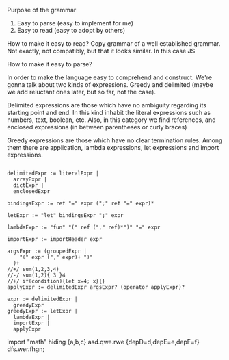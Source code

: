 
Purpose of the grammar

1. Easy to parse (easy to implement for me)
2. Easy to read (easy to adopt by others)

How to make it easy to read?
Copy grammar of a well established grammar. Not exactly, not compatibly, but that it looks similar.
In this case JS

How to make it easy to parse?

In order to make the language easy to comprehend and construct. We're gonna talk about two kinds of
expressions. Greedy and delimited (maybe we add reluctant ones later, but so far, not the case).

Delimited expressions are those which have no ambiguity regarding its starting point and end.
In this kind inhabit the literal expressions such as numbers, text, boolean, etc.
Also, in this category we find references, and enclosed expressions (in between parentheses or 
curly braces)

Greedy expressions are those which have no clear termination rules. Among them there are
application, lambda expressions, let expressions and import expressions.

```bnf

delimitedExpr := literalExpr |
  arrayExpr |
  dictExpr |
  enclosedExpr

bindingsExpr := ref "=" expr (";" ref "=" expr)*

letExpr := "let" bindingsExpr ";" expr

lambdaExpr := "fun" "(" ref ("," ref)*")" "=" expr

importExpr := importHeader expr

argsExpr := (groupedExpr |
    "(" expr ("," expr)+ ")"
  )+
//+/ sum(1,2,3,4)
//-/ sum(1,2){ 3 }4
//+/ if(condition){let x=4; x}{}
applyExpr := delimitedExpr argsExpr? (operator applyExpr)?

expr := delimitedExpr |
  greedyExpr
greedyExpr := letExpr |
  lambdaExpr |
  importExpr |
  applyExpr
```

  
import "math" hiding {a,b,c} asd.qwe.rwe {depD=d,depE=e,depF=f} dfs.wer.fhgn;